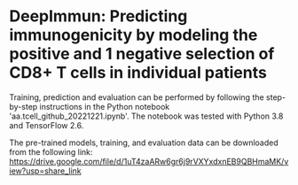 # DeepImmun: Predicting immunogenicity by modeling the positive and 1 negative selection of CD8+ T cells in individual patients

Training, prediction and evaluation can be performed by following the step-by-step instructions in the Python notebook 'aa.tcell_github_20221221.ipynb'. The notebook was tested with Python 3.8 and TensorFlow 2.6.

The pre-trained models, training, and evaluation data can be downloaded from the following link:
https://drive.google.com/file/d/1uT4zaARw6gr6j9rVXYxdxnEB9QBHmaMK/view?usp=share_link
